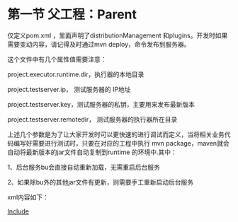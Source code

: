 # 第一节 父工程：Parent

仅定义pom.xml ，里面声明了distributionManagement  和plugins。开发时如果需要变动内容，请记得及时通过mvn deploy，命令发布到服务器。

这个文件中有几个属性值需要注意：

project.executor.runtime.dir，执行器的本地目录

project.testserver.ip， 测试服务器的 IP地址

project.testserver.key，测试服务器的私钥，主要用来发布最新版本

project.testserver.remotedir， 测试服务器的执行器所在目录

上述几个参数是为了让大家开发时可以更快速的进行调试而定义，当将相关业务代码编写好需要进行测试时，只要在对应的工程中执行  mvn  package，maven就会自动将最新版本的jar文件自动复制到runtime 的环境中.其中：

1、后台服务bu会直接自动重新加载，无需重启后台服务

2、如果除bu外的其他jar文件有更新，则需要手工重新启动后台服务

xml内容如下：

[Include](/assets/pom.xml)
